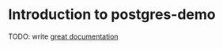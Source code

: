 # Introduction to postgres-demo

TODO: write [great documentation](http://jacobian.org/writing/what-to-write/)
